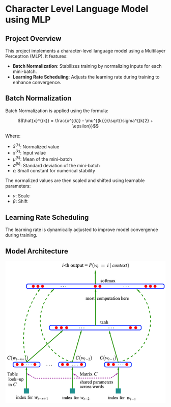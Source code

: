 # Character Level Language Model using MLP

## Project Overview

This project implements a character-level language model using a Multilayer Perceptron (MLP). It features:

- **Batch Normalization**: Stabilizes training by normalizing inputs for each mini-batch.
- **Learning Rate Scheduling**: Adjusts the learning rate during training to enhance convergence.

## Batch Normalization

Batch Normalization is applied using the formula:

$$\hat{x}^{(k)} = \frac{x^{(k)} - \mu^{(k)}}{\sqrt{\sigma^{(k)2} + \epsilon}}$$

Where:
- $\hat{x}^{(k)}$: Normalized value
- $x^{(k)}$: Input value
- $\mu^{(k)}$: Mean of the mini-batch
- $\sigma^{(k)}$: Standard deviation of the mini-batch
- $\epsilon$: Small constant for numerical stability

The normalized values are then scaled and shifted using learnable parameters:
- $\gamma$: Scale
- $\beta$: Shift

## Learning Rate Scheduling

The learning rate is dynamically adjusted to improve model convergence during training.

## Model Architecture

![MLP Architecture](MLP.png)
